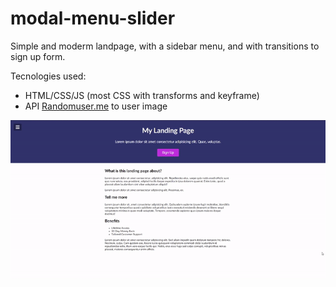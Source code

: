 # modal-menu-slider
 Simple and moderm landpage, with a sidebar menu, and with transitions to sign up form. 


Tecnologies used:

- HTML/CSS/JS (most CSS with transforms and keyframe)
- API [Randomuser.me](https://randomuser.me/) to user image


![preview gif](https://github.com/kaiopomini/modal-menu-slider/blob/master/img/preview.gif)